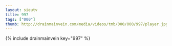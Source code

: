 ```yaml
--- 
layout: sieutv
title: 997
tags: ["000"]
thumb: http://drainmainvein.com/media/videos/tmb/000/000/997/player.jpg
---
```

{% include drainmainvein key="997" %} 
